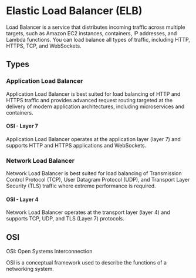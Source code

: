 # Elastic Load Balancer (ELB)

Load Balancer is a service that distributes incoming traffic across multiple targets, such as Amazon EC2 instances, containers, IP addresses, and Lambda functions. You can load balance all types of traffic, including HTTP, HTTPS, TCP, and WebSockets.

## Types

### Application Load Balancer

Application Load Balancer is best suited for load balancing of HTTP and HTTPS traffic and provides advanced request routing targeted at the delivery of modern application architectures, including microservices and containers.

#### OSI - Layer 7

Application Load Balancer operates at the application layer (layer 7) and supports HTTP and HTTPS applications and WebSockets.

### Network Load Balancer

Network Load Balancer is best suited for load balancing of Transmission Control Protocol (TCP), User Datagram Protocol (UDP), and Transport Layer Security (TLS) traffic where extreme performance is required.

#### OSI - Layer 4

Network Load Balancer operates at the transport layer (layer 4) and supports TCP, UDP, and TLS (Layer 7) protocols.

## OSI

OSI: Open Systems Interconnection

OSI is a conceptual framework used to describe the functions of a networking system.
